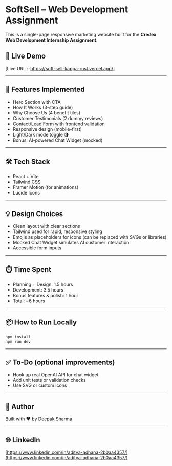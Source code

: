 # SoftSell – Web Development Assignment

This is a single-page responsive marketing website built for the **Credex Web Development Internship Assignment**.

## 🚀 Live Demo

\[Live URL :-https://soft-sell-kappa-rust.vercel.app/]

---

## 🧩 Features Implemented

* Hero Section with CTA
* How It Works (3-step guide)
* Why Choose Us (4 benefit tiles)
* Customer Testimonials (2 dummy reviews)
* Contact/Lead Form with frontend validation
* Responsive design (mobile-first)
* Light/Dark mode toggle 🌗
* Bonus: AI-powered Chat Widget (mocked)

---

## 🛠️ Tech Stack

* React + Vite
* Tailwind CSS
* Framer Motion (for animations)
* Lucide Icons

---

## 💡 Design Choices

* Clean layout with clear sections
* Tailwind used for rapid, responsive styling
* Emojis as placeholders for icons (can be replaced with SVGs or libraries)
* Mocked Chat Widget simulates AI customer interaction
* Accessible form inputs

---

## ⏱️ Time Spent

* Planning + Design: 1.5 hours
* Development: 3.5 hours
* Bonus features & polish: 1 hour
* Total: \~6 hours

---

## 📦 How to Run Locally

```bash
npm install
npm run dev
```

---

## ✅ To-Do (optional improvements)

* Hook up real OpenAI API for chat widget
* Add unit tests or validation checks
* Use SVG or custom icons

---

## 👤 Author

Built with ❤️ by Deepak Sharma

---

## 🌐 LinkedIn

[https://www.linkedin.com/in/aditya-adhana-2b0aa4357/](https://www.linkedin.com/in/aditya-adhana-2b0aa4357/)
